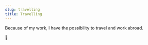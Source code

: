 ```yaml
---
slug: travelling
title: Travelling
---
```


Because of my work, I have the possibility to travel and work abroad.

🚧

